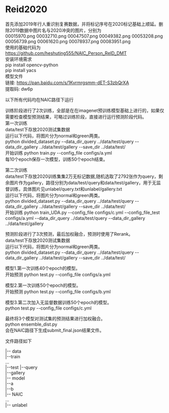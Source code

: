 # Reid2020
首先添加2019年行人重识别复赛数据，并将标记序号在2020标记基础上顺延。删除2019数据中图片名与2020冲突的图片，分别为  
00015970.png  00032710.png  00047507.png  00049382.png  00053208.png  00056739.png  00061620.png  00078937.png  00083951.png  
使用的基础代码为  
https://github.com/heshuting555/NAIC_Person_ReID_DMT  
安装环境需求  
pip install opencv-python  
pip install yacs  
模型文件  
链接: https://pan.baidu.com/s/1Kvrmrgsmm-dET-S3zbQrXA  
提取码: dw6p  

以下所有代码均在NAIC路径下运行  

训练阶段进行了2次训练，全部是在在imagenet预训练模型基础上进行的，如果仅需要检查模型预测结果，可略过训练阶段，直接进行运行预测阶段代码。  
第一次训练  
data/test下存放2020测试集数据  
运行以下代码，将图片分为normal和green两类。  
python divided_dataset.py --data_dir_query ../data/test/query --data_dir_gallery ../data/test/gallery --save_dir ../data/test/  
开始训练
python train.py --config_file configs/a.yml  
每10个epoch保存一次模型，训练50个epoch结束。  
  
第二次训练  
data/test下存放2020训练集集2万无标记数据,随机选取了2792张作为query，剩余图片作为gallery，路径分别为data/test/query和data/test/gallery，用于无监督训练，具体图片见unlabel/query.txt和unlabel/gallery.txt  
运行以下代码，将图片分为normal和green两类。  
python divided_dataset.py --data_dir_query ../data/test/query --data_dir_gallery ../data/test/gallery --save_dir ../data/test/  
开始训练
python train_UDA.py --config_file configs/c.yml --config_file_test configs/a.yml --data_dir_query ../data/test/query --data_dir_gallery ../data/test/gallery
  
预测阶段进行了3次预测，最后加权融合，预测时使用了Rerank。  
data/test下存放2020测试集数据  
运行以下代码，将图片分为normal和green两类。  
python divided_dataset.py --data_dir_query ../data/test/query --data_dir_gallery ../data/test/gallery --save_dir ../data/test/  

模型1.第一次训练40个epoch的模型。  
开始预测
python test.py --config_file configs/a.yml  
  
模型2.第一次训练50个epoch的模型。  
开始预测
python test.py --config_file configs/b.yml  
  
模型3.第二次加入无监督数据训练50个epoch的模型。  
python test.py --config_file configs/c.yml  

最终将3个模型对测试集的预测结果进行加权融合。  
python ensemble_dist.py  
会在NAIC路径下生成submit_final.json结果文件。

文件路径如下  

|-- data  
  |--train  
    ...  
  |--test
    |--query  
    |--gallery  
|-- model  
  |--a  
  |--b  
|-- NAIC  
  ...  
|-- unlabel  


